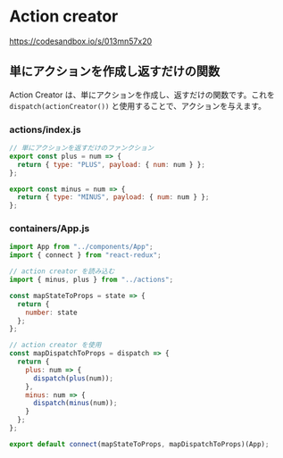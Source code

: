 # Action creator

https://codesandbox.io/s/013mn57x20

## 単にアクションを作成し返すだけの関数

Action Creator は、単にアクションを作成し、返すだけの関数です。これを `dispatch(actionCreator())` と使用することで、アクションを与えます。

### actions/index.js

```js
// 単にアクションを返すだけのファンクション
export const plus = num => {
  return { type: "PLUS", payload: { num: num } };
};

export const minus = num => {
  return { type: "MINUS", payload: { num: num } };
};

```

### containers/App.js

```js
import App from "../components/App";
import { connect } from "react-redux";

// action creator を読み込む
import { minus, plus } from "../actions";

const mapStateToProps = state => {
  return {
    number: state
  };
};

// action creator を使用
const mapDispatchToProps = dispatch => {
  return {
    plus: num => {
      dispatch(plus(num));
    },
    minus: num => {
      dispatch(minus(num));
    }
  };
};

export default connect(mapStateToProps, mapDispatchToProps)(App);

```